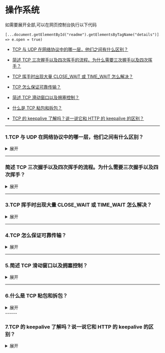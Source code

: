 # 操作系统

   如需要展开全部,可以在网页控制台执行以下代码
   ```
   [...document.getElementById("readme").getElementsByTagName("details")].forEach(e => e.open = true)
   ```

* [TCP 与 UDP 在网络协议中的哪一层，他们之间有什么区别？](#1)

* [简述 TCP 三次握手以及四次挥手的流程。为什么需要三次握手以及四次挥手？](#2)

* [TCP 挥手时出现大量 CLOSE_WAIT 或 TIME_WAIT 怎么解决？](#3)

* [TCP 怎么保证可靠传输？](#4)

* [简述 TCP 滑动窗口以及拥塞控制？](#5)

* [什么是 TCP 粘包和拆包？](#6)

* [TCP 的 keepalive 了解吗？说一说它和 HTTP 的 keepalive 的区别？](#7)




------

### <span id="1">1.TCP 与 UDP 在网络协议中的哪一层，他们之间有什么区别？</span>
<details>
<summary>展开</summary>
TCP和UDP都是传输层的协议

### TCP与UDP的区别
区别：
1. TCP是面向连接的，UDP是无连接的；
    * UDP发送数据之前不需要建立连接
2. TCP是可靠的，UDP不可靠；
    * UDP接收方收到报文后，不需要给出任何确认
3. TCP只支持点对点通信，UDP支持一对一、一对多、多对一、多对多；
4. TCP是面向字节流的，UDP是面向报文的；
    * 面向字节流是指发送数据时以字节为单位，一个数据包可以拆分成若干组进行发送，而UDP一个报文只能一次发完。
5. TCP有拥塞控制机制，UDP没有。网络出现的拥塞不会使源主机的发送速率降低。


### 什么时候选择TCP，什么时候选UDP？
对某些实时性要求比较高的情况，选择UDP，比如游戏，媒体通信，实时视频流（直播），即使出现传输错误也可以容忍；其它大部分情况下，HTTP都是用TCP，因为要求传输的内容可靠，不出现丢失

### HTTP可以使用UDP吗？
HTTP不可以使用UDP，HTTP需要基于可靠的传输协议，而UDP不可靠。
http 3.0 使用udp实现，但HTTP/3仍然是草案状态

### 面向连接和无连接的区别
面向连接，是指通信双方在进行通信之前，要事先在双方之间建立起一个完整的可以彼此沟通的通道，这个通道也就是连接。在通信过程中，整个连接的情况一直可以被实时地监控和管理。
而无连接的通信，就不需要预先建立起一个联络两个通信节点的连接来，需要通信的时候，发送节点就可以往“网络”上送出信息，让信息自主地在网络上去传，一般在传输的过程中不再加以监控，让该信息的传递在通信网络中尽力而为地往目的地节点传送。

### UDP如何实现可靠传输呢？
传输层无法保证数据的可靠传输，只能通过应用层来实现了。实现的方式可以参照tcp可靠性传输的方式，只是实现不在传输层，实现转移到了应用层。
详细步骤：发送端发送数据时，生成一个随机seq=x，然后每一片按照数据大小分配seq。数据到达接收端后接收端放入缓存，并发送一个ack=x的包，表示对方已经收到了数据。发送端收到了ack包后，删除缓冲区对应的数据。时间到后，定时任务检查是否需要重传数据。

用udp实现了可靠的数据传输。分别为RUDP、RTP、UDT。


</details>


------

### <span id="2">简述 TCP 三次握手以及四次挥手的流程。为什么需要三次握手以及四次挥手？</span>
<details>
<summary>展开</summary>


### 0. TCP标志位
```
SYN（synchronous）： 发送/同步标志，用来建立连接，和 ACK 标志位搭配使用。A 请求与 B 建立连接时，SYN=1，ACK=0；B 确认与 A 建立连接时，SYN=1，ACK=1
ACK（acknowledgement）：确认标志，表示确认收到请求
PSH（push） ：表示推送操作，就是指数据包到达接收端以后，不对其进行队列处理，而是尽可能的将数据交给应用程序处理
FIN（finish）：结束标志，表示关闭一个 TCP 连接
RST（reset）：重置复位标志，用于复位对应的 TCP 连接
URG（urgent）：紧急标志，用于保证 TCP 连接不被中断，并且督促中间层设备尽快处理
```

### 1. TCP三次握手

![](https://github.com/binbinshan/Review-Up/blob/master/images/网络协议/16243327291797.jpg)

1. 第一次握手：Clien 发送 SYN=1 和 一个随机产生的Client初始序列号 seq 到 Server。

2. 第二次握手：Server 收到 SYN=1 后，知道客户端请求建立连接，发送 SYN=1 , ACK=1 和 ack number (Client 发送的seq + 1) 和一个随机产生的 Server 初始序列号 seq 发送给 Client。
3. 第三次握手：Client检查接收的 ack number 是不是 自己发送的 Client seq + 1 并且 SYN=1，检查通过后发送 ACK=1 和 ack number（Server 发送的 seq+1），发送给服务器；服务器检查通过后，连接建立。


### 2. 为什么需要TCP三次握手？
从大的方面来讲的话，就是确保双方都可以 正常的发送和接收，可以建立可靠的连接。
从细的方面来说，就是通过三次握手才可以 初始化Socket、序列号 以及 初始化窗口大小。

### 3. TCP非得三次握手才行吗？
先说结论，三个方面：
1. 通过三次握手才能阻止重复历史连接的初始化；
2. 通过三次握手才能对通信双方的初始序列号进行初始化；
3. 大于三次的握手没有必要；

结论1：
如果只有两次握手，在网络状况复杂的情况下，发送方连续发送多次建立连接的请求，此时就无法区分历史请求，就会来建立垃圾请求，那么三次握手时，接收方当收到请求时会将发送方发来的 SEQ+1 发送给对方，这时由发送方来判断当前连接是否是历史连接，阻止建立重复连接。

结论2：
TCP作为一个可靠的传输协议，要达到可靠就要通过**序列号**对数据包**去重、排序、未ACK重发** 。所以连接通信的双方都需要获得初始序列号，因此它们其实需要向对方发送 SYN 消息并携带自己的初始化序列号 SEQ，对方在收到 SYN 消息之后会通过 ACK 控制消息以及 SEQ+1 来进行确认。 

结论3：
目的是更少的通信次数（理论上的边界）完成信息的交换，所以三次握手是最少次数。
四次握手指的是将第二次握手时发送 SYN消息 和 发送初始化序号SEQ 拆开发送，但这个是没必要的，可以合并成一次发送。


### 4. 第三次握手，如果客户端的ACK未送达服务器，会怎样？
分客户端和服务端分析：

* 服务端：如果服务端没有收到客户端的ACK，那么就会重发SYN+ACK(默认发送5次，之后就会进入Closed状态);

* 客户端：
    1. 在Server进行超时重发的过程中，如果Client向服务器发送数据，数据头部的ACK是为1的，所以服务器收到数据之后会读取 ack number ,然后建立连接
    2. 在Server进入CLOSED状态之后，如果Client向服务器发送数据，服务器会以RST包应答。

### 5. TCP四次挥手

![](https://github.com/binbinshan/Review-Up/blob/master/images/网络协议/16243422463128.jpg)
* 第一次挥手：Client将 FIN = 1 和 一个随机序列号 seq 发送给Server。

* 第二次挥手：Server收到 FIN 之后，发送一个 ACK=1 和 ack number(client seq + 1)，此时客户端已经没有要发送的数据了，但仍可以接受服务器发来的数据，服务器进入CLOSE-WAIT状态。

* 第三次挥手：server处理完自己的事情后，将 FIN = 1 和 一个新的随机序列号 seq 给 Client；。

* 第四次挥手：，Client 收到服务器的 FIN 后，进入 TIME_WAIT 状态，将 ACK = 1 和 ack number(Server序列号+1) 发送给服务器；
    * 服务器收到后，确认ack number后，变为 CLOSED 状态，不再向客户端发送数据。客户端等待 2 * MSL（报文段最长寿命）时间后，也进入 CLOSED 状态。完成四次挥手。

### 6. 为什么需要TCP四次挥手？
因为 TCP 是全双工的，一方关闭连接后，另一方还可以继续发送数据。所以四次挥手，将断开连接分成两个独立的过程。

### 7. 如果已经建立了连接，但是客户端出现故障了怎么办？
简而言之，通过定时器 + 超时重试机制，
具体而言，TCP 设有一个保活计时器。服务器每收到一次客户端的数据，都会重新复位这个计时器，时间通常是设置为 2 小时。若 2 小时还没有收到客户端的任何数据，服务器就开始重试：每隔 75 分钟发送一个探测报文段，若一连发送 10 个探测报文后客户端依然没有回应，那么服务器就认为连接已经断开了。

### 8. 客户端TIME_WAIT状态的意义是什么？
第四次挥手时，客户端发送给服务器的ACK有可能丢失，TIME_WAIT状态就是用来重发可能丢失的ACK报文。
如果Server没有收到ACK，就会重发FIN

* 如果Client在 2 * MSL 的时间内收到了 FIN，就会重新发送 ACK 并再次等待 2MSL，防止 Server 没有收到 ACK 而不断重发FIN。
* 如果Client在 2 * MSL 的时间内没有收到FIN，那么Client推断ACK已经被成功接收，则结束TCP连接。

</details>


------

### <span id="3">3.TCP 挥手时出现大量 CLOSE_WAIT 或 TIME_WAIT 怎么解决？</span>
<details>
<summary>展开</summary>


服务器收到客户端的关闭请求后，会将状态设置为CLOSE_WAIT, 就是为了保证服务器在关闭连接之前将待发送的数据发送完成。

出现大量CLOSE_WAIT时，需要看是不是代码中服务端程序忘记关闭连接。


TIME-WAIT 发生在第四次挥手，当客户端向服务端发送 ACK 确认报文后进入该状态。
若没有该状态机会才出现一下问题：
1. 服务端相应的端口并没有关闭，若客户端在相同的端口立即建立新的连接，则有可能接收到上一次连接中残留的数据包
2. 由于 TCP 协议的超时重传机制，服务端将重发 FIN 报文，若客户端并没有维持 TIME-WAIT 状态而直接关闭的话，那么当收到服务端重新发送的 FIN 包时，客户端就会用 RST 包来响应服务端，这将会使得对方认为是有错误发生。


</details>


------

### <span id="4">4.TCP 怎么保证可靠传输？</span>
<details>
<summary>展开</summary>

1. 校验和： TCP 将保持它首部和数据的检验和。这是一个端到端的检验和，目的是检测数据在传输过程中的任何变化。如果收到段的检验和有差错，TCP 将丢弃这个报文段和不确认收到此报文段。

3. TCP 的接收端会丢弃重复的数据。
4. 流量控制： TCP 连接的每一方都有固定大小的缓冲空间，TCP的接收端只允许发送端发送接收端缓冲区能接纳的数据。当接收方来不及处理发送方的数据，能提示发送方降低发送的速率，防止包丢失。TCP 使用的流量控制协议是可变大小的滑动窗口协议。 （TCP 利用滑动窗口实现流量控制）
5. 拥塞控制： 当网络拥塞时，减少数据的发送。
6. ARQ协议： 也是为了实现可靠传输的，它的基本原理就是每发完一个分组就停止发送，等待对方确认。在收到确认后再发下一个分组。
7. 超时重传： 当 TCP 发出一个段后，它启动一个定时器，等待目的端确认收到这个报文段。如果不能及时收到一个确认，将重发这个报文段。

</details>


------

### <span id="5">5.简述 TCP 滑动窗口以及拥塞控制？</span>
<details>
<summary>展开</summary>

TCP 实现流量控制的关键是滑动窗口（Sliding Window）。发送端和接收端均有一个滑动窗口，对应一个缓冲区，记录当前发送或接收到的数据。接收端会在返回的 ACK 报文中包含自己可用于接收数据的缓冲区的大小，在 TCP 的报文首部里用 window 表示（或者叫 AdvertisedWindow，16 bit，最多 65535 字节）。发送端发送的数据不会超过 window 的大小。

### 零窗口
如果接收端处理过慢，那么 window 可能变为 0，这种情况下发送端就不再发送数据了。如何在接收端 window 可用的时候通知发送端呢？

TCP 使用来 ZWP（Zero Window Probe，零窗口探针）技术。具体是在发送端引入一个计时器，每当收到一个零窗口的应答后就启动该计时器。每间隔一段时间就主动发送报文，由接收端来 ACK 窗口大小。若接收者持续返回零窗口（一般是 3 次），则有的 TCP 实现会发送 RST 断开连接。

### 拥塞控制
当等待接收端的 ACK 超时、或者收到乱序包时，说明网络出现了拥塞。TCP 通过各种协同工作的机制来解决网络拥塞。

发送端维持一个叫做拥塞窗口 cwnd（congestion window）的状态变量。拥塞窗口的大小取决于网络的拥塞程度，并且动态地在变化。下面用报文段个数作为 cwnd 的值进行说明，实际的 cwnd 是以字节为单位的。

##### 慢启动
1. 连接建立时，初始化 cwnd = 1，表示可以传 1个 MSS 大小的数据
2. 每收到一个 ACK 包，cwnd++
3. 每经过一个 RTT(一个往返时间)，cwnd 会翻倍（指数增长）

##### 拥塞避免
1. 当 cwnd >= ssthresh (慢开始阈值) 时，进入拥塞避免阶段。
2. 每经过一个 RTT，cwnd = cwnd + 1（线性增加）

##### 超时重传
如果发送端超时还未收到 ACK 包，就可以认为网络出现了拥塞，需要解决拥塞：

1. 把 sshthresh(慢开始阈值) 设为原来的一半
2. cwnd 重置为 1，重新开始慢启动过程


##### 快速重传 / 快速恢复
快速重传：接收端收到乱序包时，会发送 「重复确认」 通知发送端。当发送端收到 3 个 「重复确认」时，就立刻开始重传，而不必继续等待到计时器超时。快速重传会配合快速恢复算法：

1. 把 sshthresh(慢开始阈值) 设为原来的一半
2. cwnd 重置为 sshthresh，重新开始拥塞避免过程

###### 为什么快速重传不需要像超时重传那样，将 cwnd 重置为 1 重新开始慢启动呢？
因为它认为如果网络出现拥塞的话，是不会收到好几个重复的 ACK 的，所以现在网络可能没有出现拥塞。


总结：流量控制是接收端控制的，拥塞避免是发送端控制的。最终都是控制发送端的发送速率。

</details>


------

### <span id="6">6.什么是 TCP 粘包和拆包？</span>
<details>
<summary>展开</summary>

TCP 是基于字节流的，数据块是没有边界、没有结构的字节流，因此可能产生粘包：

1. 发送方为了将多个发往接收端的包，更有效的发到对方，使用了优化方法（Nagle算法），将多次间隔较小、数据量小的数据包，合并成一个大的数据包一次性发送。
2. 接收方不能及时读取数据，导致缓冲区中的多个包粘连。

常见解决方法

1. 在消息的头部添加消息长度字段，服务端获取消息头的时候解析消息长度，然后向后读取相应长度的内容。

2. 固定消息数据的长度，服务端每次读取既定长度的内容作为一条完整消息，当消息不够长时，空位补上固定字符。但是该方法会浪费网络资源。

3. 设置消息边界，也可以理解为分隔符，服务端从数据流中按消息边界分离出消息内容，一般使用换行符。



### 为什么 UDP 协议没有粘包问题？
UDP 是面向报文的，应用层交给 UDP 多长的报文，UDP 就照样发送，既不合并，也不拆分，而是保留这些报文的边界。

</details>
------

### <span id="7">7.TCP 的 keepalive 了解吗？说一说它和 HTTP 的 keepalive 的区别？</span>
<details>
<summary>展开</summary>

* HTTP协议的Keep-Alive意图在于连接复用，同一个连接上串行方式传递请求-响应数据。

* TCP的KeepAlive机制意图在于保活、心跳，检测连接错误，通过发送一个空的报文，去确认服务端是否存活。

</details>